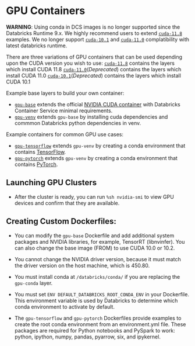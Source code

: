 # GPU Containers

**WARNING**: Using conda in DCS images is no longer supported since the Databricks Runtime 9.x. We highly recommend users to extend [`cuda-11.8`](cuda-11.8) examples.
 We no longer support [`cuda-10.1`](cuda-10.1) and [`cuda-11.0`](cuda-11.0) complatibility with latest databricks runtime.
 
There are three variations of GPU containers that can be used depending upon the CUDA version you wish to use:
[`cuda-11.8`](cuda-11.8) contains the layers which install CUDA 11.8
[`cuda-11.0`](cuda-11.0)(*Deprecated*) contains the layers which install CUDA 11.0
[`cuda-10.1`](cuda-10.1)(*Deprecated*) contains the layers which install CUDA 10.1

 
Example base layers to build your own container:
* [`gpu-base`](cuda-11.0/base) extends the official [NVIDIA CUDA container](https://hub.docker.com/r/nvidia/cuda) with Databricks Container Service minimal requirements.
* [`gpu-venv`](cuda-11.8/venv) extends `gpu-base` by installing cuda dependencies and commmon Databricks python dependencies in venv.

Example containers for common GPU use cases:
* [`gpu-tensorflow`](cuda-11.0/tensorflow) extends `gpu-venv` by creating a conda environment that contains [TensorFlow](https://www.tensorflow.org/).
* [`gpu-pytorch`](cuda-11.0/pytorch) extends `gpu-venv` by creating a conda environment that contains [PyTorch](https://pytorch.org/).

## Launching GPU Clusters
* After the cluster is ready, you can run `%sh nvidia-smi` to view GPU devices and confirm that they are available.

## Creating Custom Dockerfiles:

* You can modify the `gpu-base` Dockerfile and add additional system packages and NVIDIA libraries, for example, TensorRT (libnvinfer). You can also change the base image (FROM) to use CUDA 10.0 or 10.2.

* You cannot change the NVIDIA driver version, because it must match the driver version on the host machine, which is 450.80.

* You must install conda at `/databricks/conda/` if you are replacing the `gpu-conda` layer.

* You must set `ENV DEFAULT_DATABRICKS_ROOT_CONDA_ENV` in your Dockerfile. This environment variable is used by Databricks to determine which conda environment to activate by default.

* The `gpu-tensorflow` and `gpu-pytorch` Dockerfiles provide examples to create the root conda environment from an environment.yml file. These packages are required for Python notebooks and PySpark to work: python, ipython, numpy, pandas, pyarrow, six, and ipykernel.
